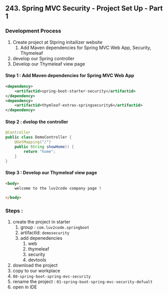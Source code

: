 ## 243. Spring MVC Security - Project Set Up - Part 1

### Development Process 
1. Create project at Stpring initailizer website 
   1. Add Maven dependencies for Spring MVC Web App, Security, Thymeleaf
2. develop our Spring controller 
3. Develop our Thymeleaf view page 

#### Step 1 : Add Maven dependencies for Spring MVC Web App
```xml
<dependency>
    <artifactid>spring-boot-starter-security</artifactid>
</dependency>
<dependency>
    <artifactid>thymleaf-extras-springsecurity6</artifactid>
</dependency>
```

#### Step 2 : dvelop the controller 

```java
@Controller 
public class DemoController {
    @GetMapping("/")
    public String showHome() {
        return "home"; 
    }
}
```

#### Step 3 : Develop our Thymeleaf view page 
```html
<body>
    welcome to the luv2code company page !
    
</body>
```

### Steps : 
1. create the project in starter 
   1. group : `com.luv2code.springboot`
   2. artifactId: `demosecurity`
   3. add depenedencies 
      1. web 
      2. thymeleaf 
      3. security 
      4. devtools 
2. download the project 
3. copy to our workplace 
4. `08-spring-boot-spring-mvc-security`
5. rename the project : `01-spring-boot-spring-mvc-security-defualt`
6. open in IDE 


